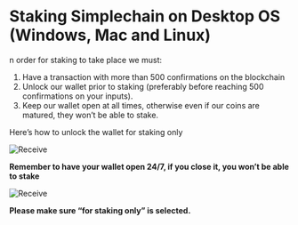 # Staking Simplechain on Desktop OS (Windows, Mac and Linux)

n order for staking to take place we must:

1. Have a transaction with more than 500 confirmations on the blockchain
2. Unlock our wallet prior to staking (preferably before reaching 500 confirmations on your inputs).
3. Keep our wallet open at all times, otherwise even if our coins are matured, they won’t be able to stake.

Here’s how to unlock the wallet for staking only



![Receive](/home/mike/documents/en/Simplechain-Wallet-Tutorial/11.png)



**Remember to have your wallet open 24/7, if you close it, you won’t be able to stake**

![Receive](/home/mike/documents/en/Simplechain-Wallet-Tutorial/staking2.png)

**Please make sure “for staking only” is selected.**